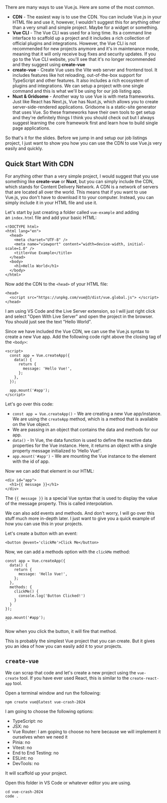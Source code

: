 There are many ways to use Vue.js. Here are some of the most common.

- **CDN** - The easiest way is to use the CDN. You can include Vue.js in your HTML file and use it, however, I wouldn't suggest this for anything other than a very small and simple project. Maybe for a widget or something.
- **Vue CLI** - The Vue CLI was used for a long time. Its a command line interface to scaffold up a project and it includes a rich collection of official plugins and integrations. However, the Vue CLI is not recommended for new projects anymore and it's in maintenance mode, meaning that it will only receive bug fixes and security updates. If you go to the Vue CLI website, you'll see that it's no longer recommended and they suggest using **create-vue**
- **create-vue** - Create Vue uses the Vite web server and frontend tool. It includes features like hot reloading, out-of-the-box support for TypeScript and other features. It also includes a rich ecosystem of plugins and integrations. We can setup a project with one single command and this is what we'll be using for our job listing app.
- **Nuxt & Gridsome** - Another way to use Vue is with meta frameworks. Just like React has Next.js, Vue has Nuxt.js, which allows you to create server-side-rendered applications. Gridsome is a static-site generator that uses Vue. So these frameworks have their own tools to get setup and they're definitely things I think you should check out but I always suggest learning the core framework first and learn how to build single page applications.

So that's it for the slides. Before we jump in and setup our job listings project, I just want to show you how you can use the CDN to use Vue.js very easily and quickly.

## Quick Start With CDN

For anything other than a very simple project, I would suggest that you use something like **create-vue** or **Nuxt**, but you can simply include the CDN, which stands for Content Delivery Network. A CDN is a network of servers that are located all over the world. This means that if you want to use Vue.js, you don't have to download it to your computer. Instead, you can simply include it in your HTML file and use it.

Let's start by just creating a folder called `vue-example` and adding an `index.html` file and add your basic HTML:

```
<!DOCTYPE html>
<html lang="en">
  <head>
    <meta charset="UTF-8" />
    <meta name="viewport" content="width=device-width, initial-scale=1.0" />
    <title>Vue Example</title>
  </head>
  <body>
    <h1>Hello World</h1>
  </body>
</html>
```

Now add the CDN to the `<head>` of your HTML file:

```
<head>
  <script src="https://unpkg.com/vue@3/dist/vue.global.js"> </script>
</head>
```

I am using VS Code and the Live Server extension, so I will just right click and select "Open With Live Server" and open the project in the browser. You should just see the text "Hello World".

Since we have included the Vue CDN, we can use the Vue.js syntax to create a new Vue app. Add the following code right above the closing tag of the `<body>`:

```
<script>
  const app = Vue.createApp({
    data() {
      return {
        message: 'Hello Vue!',
      };
    },
  });

  app.mount('#app');
</script>
```

Let's go over this code:

- `const app = Vue.createApp()` - We are creating a new Vue app/instance. We are using the `createApp` method, which is a method that is available on the Vue object.
- We are passing in an object that contains the data and methods for our app.
- `data()` - In Vue, the data function is used to define the reactive data properties for the Vue instance. Here, it returns an object with a single property message initialized to 'Hello Vue!'.
- `app.mount('#app')` - We are mounting the Vue instance to the element with the id of app.

Now we can add that element in our HTML:

```
<div id="app">
  <h1>{{ message }}</h1>
</div>
```

The `{{ message }}` is a special Vue syntax that is used to display the value of the message property. This is called interpolation.

We can also add events and methods. And don't worry, I will go over this stuff much more in-depth later. I just want to give you a quick example of how you can use this in your projects.

Let's create a button with an event:

```
<button @event='clickMe'>Click Me</button>
```

Now, we can add a methods option with the `clickMe` method:

```
const app = Vue.createApp({
  data() {
    return {
      message: 'Hello Vue!',
    };
  },
  methods: {
    clickMe() {
      console.log('Button Clicked!')
    }
  }
});

app.mount('#app');
`
```

Now when you click the button, it will fire that method.

This is probably the simplest Vue project that you can create. But it gives you an idea of how you can easily add it to your projects.

## `create-vue`

We can scrap that code and let's create a new project using the `vue-create` tool. If you have ever used React, this is similar to the `create-react-app` tool.

Open a terminal window and run the following:

```
npm create vue@latest vue-crash-2024
```

I am going to choose the following options:

- TypeScript: no
- JSX: no
- Vue Router: I am goping to choose no here because we will implement it ourselves when we need it
- Pinia: no
- Vitest: no
- End to End Testing: no
- ESLint: no
- DevTools: no

It will scaffold up your project.

Open this folder in VS Code or whatever editor you are using.

```
cd vue-crash-2024
code .
```